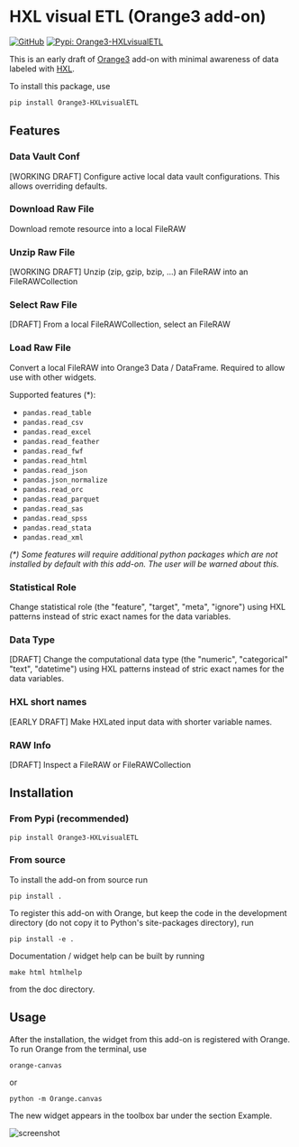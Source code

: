 # HXL visual ETL (Orange3 add-on)
[![GitHub](https://img.shields.io/badge/GitHub-fititnt%2Forange3--hxl-lightgrey?logo=github&style=social[fititnt/orange3-hxl] "GitHub")](https://github.com/fititnt/orange3-hxl)
[![Pypi: Orange3-HXLvisualETL](https://img.shields.io/badge/python%20pypi-Orange3--HXLvisualETL-brightgreen[Python] 
 "Pypi: Orange3-HXLvisualETL")](https://pypi.org/project/Orange3-HXLvisualETL)

This is an early draft of [Orange3](http://orange.biolab.si) add-on with minimal
awareness of data labeled with [HXL](https://hxlstandard.org/).

To install this package, use

```bash
pip install Orange3-HXLvisualETL
```

## Features

### Data Vault Conf
[WORKING DRAFT] Configure active local data vault configurations. This allows overriding defaults.

### Download Raw File

Download remote resource into a local FileRAW

### Unzip Raw File
[WORKING DRAFT] Unzip (zip, gzip, bzip, ...) an FileRAW into an FileRAWCollection

### Select Raw File
[DRAFT] From a local FileRAWCollection, select an FileRAW

### Load Raw File
Convert a local FileRAW into Orange3 Data / DataFrame.
Required to allow use with other widgets.

Supported features (*):

- `pandas.read_table`
- `pandas.read_csv`
- `pandas.read_excel`
- `pandas.read_feather`
- `pandas.read_fwf`
- `pandas.read_html`
- `pandas.read_json`
- `pandas.json_normalize`
- `pandas.read_orc`
- `pandas.read_parquet`
- `pandas.read_sas`
- `pandas.read_spss`
- `pandas.read_stata`
- `pandas.read_xml`

_(*) Some features will require additional python packages which are not installed by default with this add-on. The user will be warned about this._

### Statistical Role

Change statistical role (the "feature", "target", "meta", "ignore")
using HXL patterns instead of stric exact names for the data variables.

### Data Type

[DRAFT] Change the computational data type (the "numeric", "categorical" "text", "datetime") using HXL patterns instead of stric exact names for the data variables.

### HXL short names

[EARLY DRAFT] Make HXLated input data with shorter variable names.

### RAW Info
[DRAFT] Inspect a FileRAW or FileRAWCollection


<!--
This is an example add-on for [Orange3](http://orange.biolab.si). Add-on can extend Orange either 
in scripting or GUI part, or in both. We here focus on the GUI part and implement a simple (empty) widget,
register it with Orange and add a new workflow with this widget to example tutorials.
-->

## Installation

### From Pypi (recommended)

    pip install Orange3-HXLvisualETL

### From source

To install the add-on from source run

    pip install .

To register this add-on with Orange, but keep the code in the development directory (do not copy it to 
Python's site-packages directory), run

    pip install -e .

Documentation / widget help can be built by running

    make html htmlhelp

from the doc directory.

## Usage


After the installation, the widget from this add-on is registered with Orange. To run Orange from the terminal,
use

    orange-canvas

or

    python -m Orange.canvas

The new widget appears in the toolbox bar under the section Example.

![screenshot](https://raw.githubusercontent.com/biolab/orange3-example-addon/master/screenshot.png)


<!--
## TODOs

- https://github.com/fititnt/orange3-hxl/issues/1
- https://realpython.com/python-pyqt-qthread/
- (...)

-->
<!--
orange-canvas --no-welcome --no-splash

pip install orange3 Orange3-Geo Orange3-Timeseries orange3-text
pip install Orange3-Survival-Analysis

## To re-install later all the things
pip uninstall Orange3-HXLvisualETL orange3 Orange3-Geo Orange3-Timeseries orange3-text Orange3-Survival-Analysis Orange3-WorldHappiness Orange3-Explain
-->

<!--

@TODO use this as JSON example input https://vocabulary.unocha.org/json/beta-v4/countries.json
@TODO this is excel, not sure if we enable without HXProxy https://docs.google.com/spreadsheets/d/1NjSI2LaS3SqbgYc0HdD8oIb7lofGtiHgoKKATCpwVdY/edit#gid=1088874596
      https://proxy.hxlstandard.org/data.csv?dest=data_edit&filter01=cut&cut-skip-untagged01=on&strip-headers=on&force=on&url=https%3A%2F%2Fdocs.google.com%2Fspreadsheets%2Fd%2F1NjSI2LaS3SqbgYc0HdD8oIb7lofGtiHgoKKATCpwVdY%2Fedit%23gid%3D1088874596

@TODO CSV
-->